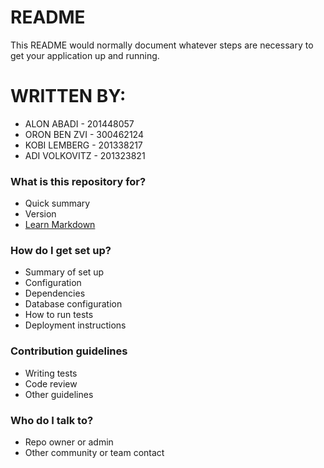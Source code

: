 # README #

This README would normally document whatever steps are necessary to get your application up and running.

# WRITTEN BY: # 

 *  ALON ABADI   - 201448057
 *  ORON BEN ZVI - 300462124
 *  KOBI LEMBERG - 201338217
 *  ADI VOLKOVITZ - 201323821

### What is this repository for? ###

* Quick summary
* Version
* [Learn Markdown](https://bitbucket.org/tutorials/markdowndemo)

### How do I get set up? ###

* Summary of set up
* Configuration
* Dependencies
* Database configuration
* How to run tests
* Deployment instructions

### Contribution guidelines ###

* Writing tests
* Code review
* Other guidelines

### Who do I talk to? ###

* Repo owner or admin
* Other community or team contact